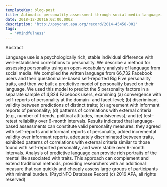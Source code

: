 ```yaml
---
templateKey: blog-post
title: Automatic personality assessment through social media language.
date: 2018-12-30T16:02:00.000Z
description: 'http://psycnet.apa.org/record/2014-45458-001'
tags:
  - '#Mindfulness'
---
```

Abstract

Language use is a psychologically rich, stable individual difference with well-established correlations to personality. We describe a method for assessing personality using an open-vocabulary analysis of language from social media. We compiled the written language from 66,732 Facebook users and their questionnaire-based self-reported Big Five personality traits, and then we built a predictive model of personality based on their language. We used this model to predict the 5 personality factors in a separate sample of 4,824 Facebook users, examining (a) convergence with self-reports of personality at the domain- and facet-level; (b) discriminant validity between predictions of distinct traits; (c) agreement with informant reports of personality; (d) patterns of correlations with external criteria (e.g., number of friends, political attitudes, impulsiveness); and (e) test–retest reliability over 6-month intervals. Results indicated that language-based assessments can constitute valid personality measures: they agreed with self-reports and informant reports of personality, added incremental validity over informant reports, adequately discriminated between traits, exhibited patterns of correlations with external criteria similar to those found with self-reported personality, and were stable over 6-month intervals. Analysis of predictive language can provide rich portraits of the mental life associated with traits. This approach can complement and extend traditional methods, providing researchers with an additional measure that can quickly and cheaply assess large groups of participants with minimal burden. (PsycINFO Database Record (c) 2016 APA, all rights reserved)
